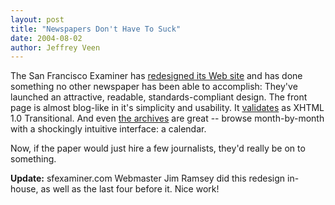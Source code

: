 ```yaml
--- 
layout: post
title: "Newspapers Don't Have To Suck"
date: 2004-08-02
author: Jeffrey Veen
---
```

The San Francisco Examiner has <a href="http://www.sfexaminer.com/home/">redesigned its Web site</a> and has done something no other newspaper has been able to accomplish: They've launched an attractive, readable, standards-compliant design. The front page is almost blog-like in it's simplicity and usability. It <a href="http://validator.w3.org/check?uri=http%3A%2F%2Fwww.examiner.com%2Fhome%2Findex.cfm&#38;charset=%28detect+automatically%29&#38;doctype=%28detect+automatically%29">validates</a> as XHTML 1.0 Transitional. And even <a href="http://www.sfexaminer.com/archive/browsebydate/">the archives</a> are great -- browse month-by-month with a shockingly intuitive interface: a calendar.

Now, if the paper would just hire a few journalists, they'd really be on to something.

<strong>Update:</strong> sfexaminer.com Webmaster Jim Ramsey did this redesign in-house, as well as the last four before it. Nice work!
&#8203;